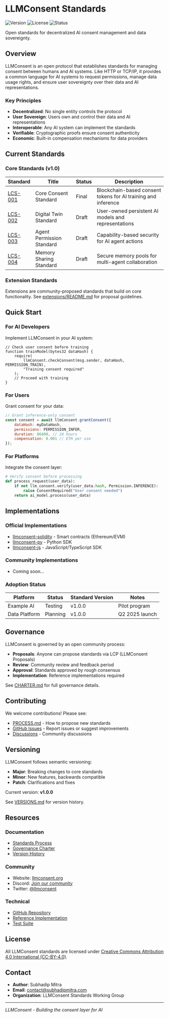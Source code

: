 # LLMConsent Standards

![Version](https://img.shields.io/badge/version-v1.0.0-blue)
![License](https://img.shields.io/badge/license-CC--BY--4.0-green)
![Status](https://img.shields.io/badge/status-active-success)

Open standards for decentralized AI consent management and data sovereignty.

## Overview

LLMConsent is an open protocol that establishes standards for managing consent between humans and AI systems. Like HTTP or TCP/IP, it provides a common language for AI systems to request permissions, manage data usage rights, and ensure user sovereignty over their data and AI representations.

### Key Principles

- **Decentralized**: No single entity controls the protocol
- **User Sovereign**: Users own and control their data and AI representations
- **Interoperable**: Any AI system can implement the standards
- **Verifiable**: Cryptographic proofs ensure consent authenticity
- **Economic**: Built-in compensation mechanisms for data providers

## Current Standards

### Core Standards (v1.0)

| Standard | Title | Status | Description |
|----------|-------|--------|-------------|
| [LCS-001](core/LCS-001.md) | Core Consent Standard | Final | Blockchain-based consent tokens for AI training and inference |
| [LCS-002](core/LCS-002.md) | Digital Twin Standard | Draft | User-owned persistent AI models and representations |
| [LCS-003](core/LCS-003.md) | Agent Permission Standard | Draft | Capability-based security for AI agent actions |
| [LCS-004](core/LCS-004.md) | Memory Sharing Standard | Draft | Secure memory pools for multi-agent collaboration |

### Extension Standards

Extensions are community-proposed standards that build on core functionality. See [extensions/README.md](extensions/README.md) for proposal guidelines.

## Quick Start

### For AI Developers

Implement LLMConsent in your AI system:

```solidity
// Check user consent before training
function trainModel(bytes32 dataHash) {
    require(
        llmConsent.checkConsent(msg.sender, dataHash, PERMISSION_TRAIN),
        "Training consent required"
    );
    // Proceed with training
}
```

### For Users

Grant consent for your data:

```javascript
// Grant inference-only consent
const consent = await llmConsent.grantConsent({
    dataHash: myDataHash,
    permissions: PERMISSION_INFER,
    duration: 86400, // 24 hours
    compensation: 0.001 // ETH per use
});
```

### For Platforms

Integrate the consent layer:

```python
# Verify consent before processing
def process_request(user_data):
    if not llm_consent.verify(user_data.hash, Permission.INFERENCE):
        raise ConsentRequired("User consent needed")
    return ai_model.process(user_data)
```

## Implementations

### Official Implementations

- [llmconsent-solidity](https://github.com/llmconsent/llmconsent-solidity) - Smart contracts (Ethereum/EVM)
- [llmconsent-py](https://github.com/llmconsent/llmconsent-py) - Python SDK
- [llmconsent-js](https://github.com/llmconsent/llmconsent-js) - JavaScript/TypeScript SDK

### Community Implementations

- Coming soon...

### Adoption Status

| Platform | Status | Standard Version | Notes |
|----------|--------|-----------------|--------|
| Example AI | Testing | v1.0.0 | Pilot program |
| Data Platform | Planning | v1.0.0 | Q2 2025 launch |

## Governance

LLMConsent is governed by an open community process:

- **Proposals**: Anyone can propose standards via LCP (LLMConsent Proposals)
- **Review**: Community review and feedback period
- **Approval**: Standards approved by rough consensus
- **Implementation**: Reference implementations required

See [CHARTER.md](CHARTER.md) for full governance details.

## Contributing

We welcome contributions! Please see:

- [PROCESS.md](PROCESS.md) - How to propose new standards
- [GitHub Issues](https://github.com/llmconsent/standards/issues) - Report issues or suggest improvements
- [Discussions](https://github.com/llmconsent/standards/discussions) - Community discussions

## Versioning

LLMConsent follows semantic versioning:

- **Major**: Breaking changes to core standards
- **Minor**: New features, backwards compatible
- **Patch**: Clarifications and fixes

Current version: **v1.0.0**

See [VERSIONS.md](VERSIONS.md) for version history.

## Resources

### Documentation
- [Standards Process](PROCESS.md)
- [Governance Charter](CHARTER.md)
- [Version History](VERSIONS.md)

### Community
- Website: [llmconsent.org](https://llmconsent.org)
- Discord: [Join our community](https://discord.gg/c2tjrZKcbR)
- Twitter: [@llmconsent](https://twitter.com/llmconsent)

### Technical
- [GitHub Repository](https://github.com/llmconsent/standards)
- [Reference Implementation](https://github.com/llmconsent/reference)
- [Test Suite](https://github.com/llmconsent/tests)

## License

All LLMConsent standards are licensed under [Creative Commons Attribution 4.0 International (CC-BY-4.0)](LICENSE).

## Contact

- **Author**: Subhadip Mitra
- **Email**: contact@subhadipmitra.com
- **Organization**: LLMConsent Standards Working Group

---

*LLMConsent - Building the consent layer for AI*